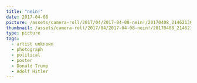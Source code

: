 ```yaml
---
title: "nein!"
date: 2017-04-08
picture: /assets/camera-roll/2017/04/2017-04-08-nein!/20170408_214621361_iOS.jpg
thumbnail: /assets/camera-roll/2017/04/2017-04-08-nein!/20170408_214621361_iOS-thumbnail.jpg
type: picture
tags:
  - artist unknown
  - photograph
  - political
  - poster
  - Donald Trump
  - Adolf Hitler
---
```

